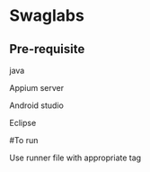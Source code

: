 # Swaglabs


## Pre-requisite

java

Appium server

Android studio

Eclipse

#To run

Use runner file with appropriate tag 
